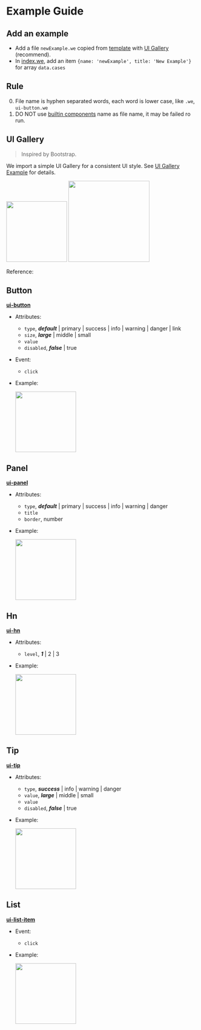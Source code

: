 # Example Guide

## Add an example

* Add a file `newExample.we` copied from [template](./template.we) with [UI Gallery](#ui-gallery) (recommend).
* In [index.we](./index.we), add an item `{name: 'newExample', title: 'New Example'}` for array `data.cases`

## Rule

0. File name is hyphen separated words, each word is lower case, like `.we`, `ui-button.we`
0. DO NOT use [builtin components](../doc/components) name as file name, it may be failed ro run. 

## UI Gallery

> Inspired by Bootstrap.

We import a simple UI Gallery for a consistent UI style. See [UI Gallery Example](./ui.we) for details.

<img src="http://gtms04.alicdn.com/tps/i4/TB1_v6FMpXXXXXfXXXX7XWpVpXX-278-519.gif" width="160" /> <img src="http://gtms03.alicdn.com/tps/i3/TB13LTOMpXXXXceXXXXIxc4RpXX-944-1316.png" width="214" />

Reference:

## Button
 
[**ui-button**](./ui-button.we)

* Attributes: 
    * `type`, ***default*** | primary | success | info | warning | danger | link 
    * `size`, ***large*** | middle | small
    * `value`
    * `disabled`, ***false*** | true
* Event: 
    * `click`
* Example:
    
    <img src="http://gtms01.alicdn.com/tps/i1/TB1uUzOMpXXXXXuXpXXqnuiVpXX-278-456.gif" width="160" />

## Panel

[**ui-panel**](./ui-panel.we)

* Attributes: 
    * `type`, ***default*** | primary | success | info | warning | danger 
    * `title`
    * `border`, number
* Example:
    
    <img src="http://gtms04.alicdn.com/tps/i4/TB18drzMpXXXXc9XFXXHO6y1XXX-319-615.png" width="160" />
    
## Hn
 
[**ui-hn**](./ui-hn.we)

* Attributes: 
    * `level`, ***1*** | 2 | 3
* Example:
    
    <img src="http://gtms02.alicdn.com/tps/i2/TB1BZYMMpXXXXaYXpXXVSoUTpXX-275-203.png" width="160" />

## Tip
 
[**ui-tip**](./ui-tip.we)

* Attributes: 
    * `type`, ***success*** | info | warning | danger 
    * `value`, ***large*** | middle | small
    * `value`
    * `disabled`, ***false*** | true
* Example:
    
    <img src="http://gtms03.alicdn.com/tps/i3/TB1x5DJMpXXXXb2XpXXnTPSZVXX-320-367.png" width="160" />

## List
 
[**ui-list-item**](./ui-list-item.we)

* Event: 
    * `click`
* Example:
    
    <img src="http://gtms04.alicdn.com/tps/i4/TB1qzjNMpXXXXabXpXX9it9VpXX-278-357.gif" width="160" />